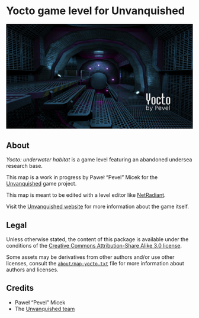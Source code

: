 Yocto game level for Unvanquished
=================================

![Yocto levelshot](meta/yocto/yocto.png)


About
-----

_Yocto: underwater habitat_ is a game level featuring an abandoned undersea research base.

This map is a work in progress by Paweł “Pevel” Micek for the [Unvanquished](https://unvanquished.net) game project.

This map is meant to be edited with a level editor like [NetRadiant](https://netradiant.gitlab.io/).

Visit the [Unvanquished website](https://unvanquished.net/) for more information about the game itself.


Legal
-----

Unless otherwise stated, the content of this package is available under the conditions of the [Creative Commons Attribution-Share Alike 3.0 license](https://creativecommons.org/licenses/by-sa/3.0/).

Some assets may be derivatives from other authors and/or use other licenses, consult the [`about/map-yocto.txt`](about/map-yocto.txt) file for more information about authors and licenses.


Credits
-------

- Paweł “Pevel” Micek
- The [Unvanquished team](https://unvanquished.net/about/)
